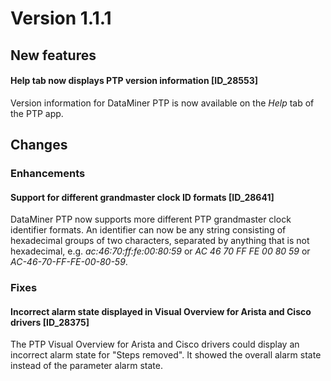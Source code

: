 # Version 1.1.1

## New features

#### Help tab now displays PTP version information \[ID_28553\]

Version information for DataMiner PTP is now available on the *Help* tab of the PTP app.

## Changes

### Enhancements

#### Support for different grandmaster clock ID formats \[ID_28641\]

DataMiner PTP now supports more different PTP grandmaster clock identifier formats. An identifier can now be any string consisting of hexadecimal groups of two characters, separated by anything that is not hexadecimal, e.g. *ac:46:70:ff:fe:00:80:59* or *AC 46 70 FF FE 00 80 59* or *AC-46-70-FF-FE-00-80-59*.

### Fixes

#### Incorrect alarm state displayed in Visual Overview for Arista and Cisco drivers \[ID_28375\]

The PTP Visual Overview for Arista and Cisco drivers could display an incorrect alarm state for "Steps removed". It showed the overall alarm state instead of the parameter alarm state.
